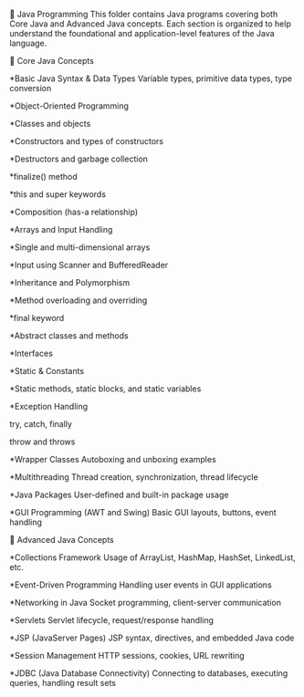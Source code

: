 📁 Java Programming
This folder contains Java programs covering both Core Java and Advanced Java concepts. Each section is organized to help understand the foundational and application-level features of the Java language.

🧠 Core Java Concepts

*Basic Java Syntax & Data Types
Variable types, primitive data types, type conversion

*Object-Oriented Programming

*Classes and objects

*Constructors and types of constructors

*Destructors and garbage collection

*finalize() method

*this and super keywords

*Composition (has-a relationship)

*Arrays and Input Handling

*Single and multi-dimensional arrays

*Input using Scanner and BufferedReader

*Inheritance and Polymorphism

*Method overloading and overriding

*final keyword

*Abstract classes and methods

*Interfaces

*Static & Constants

*Static methods, static blocks, and static variables

*Exception Handling

try, catch, finally

throw and throws

*Wrapper Classes
Autoboxing and unboxing examples

*Multithreading
Thread creation, synchronization, thread lifecycle

*Java Packages
User-defined and built-in package usage

*GUI Programming (AWT and Swing)
Basic GUI layouts, buttons, event handling


🚀 Advanced Java Concepts

*Collections Framework
Usage of ArrayList, HashMap, HashSet, LinkedList, etc.

*Event-Driven Programming
Handling user events in GUI applications

*Networking in Java
Socket programming, client-server communication

*Servlets
Servlet lifecycle, request/response handling

*JSP (JavaServer Pages)
JSP syntax, directives, and embedded Java code

*Session Management
HTTP sessions, cookies, URL rewriting

*JDBC (Java Database Connectivity)
Connecting to databases, executing queries, handling result sets

